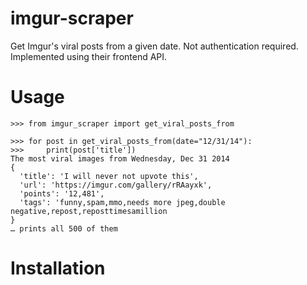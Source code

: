 # imgur-scraper
Get Imgur's viral posts from a given date. Not authentication required. Implemented using their frontend API.

# Usage

    >>> from imgur_scraper import get_viral_posts_from
    
    >>> for post in get_viral_posts_from(date="12/31/14"):
    >>>     print(post['title'])
    The most viral images from Wednesday, Dec 31 2014
    {
      'title': 'I will never not upvote this', 
      'url': 'https://imgur.com/gallery/rRAayxk', 
      'points': '12,481', 
      'tags': 'funny,spam,mmo,needs more jpeg,double negative,repost,reposttimesamillion
    }
    … prints all 500 of them
    
# Installation

    
